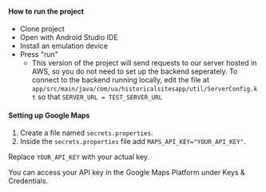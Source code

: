 #### How to run the project

- Clone project
- Open with Android Studio IDE
- Install an emulation device
- Press "run"
    - This version of the project will send requests to our server hosted in AWS, so you do not need to set up the backend seperately. To connect to the backend running locally, edit the file at `app/src/main/java/com/ua/historicalsitesapp/util/ServerConfig.kt` so that `SERVER_URL = TEST_SERVER_URL` 


#### Setting up Google Maps

1. Create a file named `secrets.properties`.
2. Inside the `secrets.properties` file add `MAPS_API_KEY="YOUR_API_KEY"`.

Replace `YOUR_API_KEY` with your actual key.

You can access your API key in the Google Maps Platform under Keys & Credentials.


